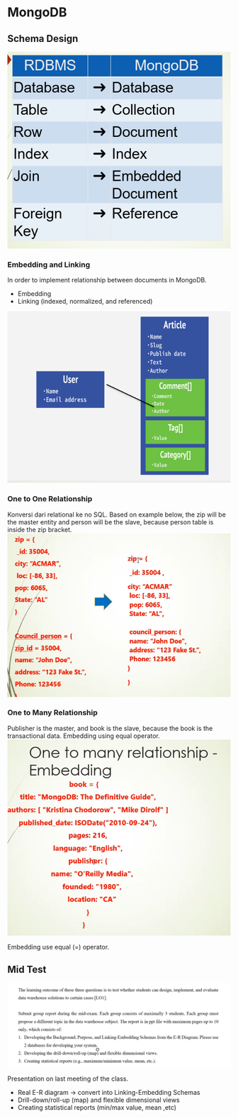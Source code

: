 # MongoDB

## Schema Design
![](attachments/Pasted%20image%2020220227153702.png)

### Embedding and Linking
In order to implement relationship between documents in MongoDB.
- Embedding
- Linking (indexed, normalized, and referenced)


![](attachments/Pasted%20image%2020220227154343.png)


### One to One Relationship
Konversi dari relational ke no SQL. Based on example below, the zip will be the master entity and person will be the slave, because person table is inside the zip bracket.
![](attachments/Pasted%20image%2020220227153145.png)

### One to Many Relationship
Publisher is the master, and book is the slave, because the book is the transactional data. Embedding using equal operator.
![](attachments/Pasted%20image%2020220227153908.png)

Embedding use equal (=) operator.



## Mid Test
![](attachments/Pasted%20image%2020220227152406.png)

Presentation on last meeting of the class.

- Real E-R diagram -> convert into Linking-Embedding Schemas
- Drill-down/roll-up (map) and flexible dimensional views
- Creating statistical reports (min/max value, mean ,etc)

